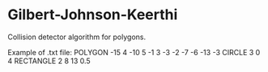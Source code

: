 # Gilbert-Johnson-Keerthi
Collision detector algorithm for polygons.

Example of .txt file:
POLYGON
-15 4
-10 5
-1 3
-3 -2
-7 -6
-13 -3
CIRCLE
3
0 4
RECTANGLE
2 8
13 0.5
